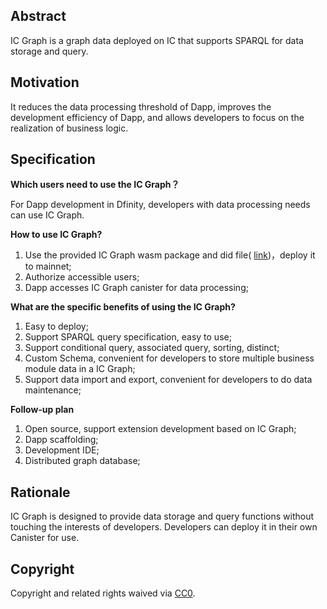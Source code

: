 
## Abstract

IC Graph is a graph data deployed on IC that supports SPARQL for data storage and query.

## Motivation

It reduces the data processing threshold of Dapp, improves the development efficiency of Dapp, and allows developers to focus on the realization of business logic.

## Specification
 
**Which users need to use the IC Graph？**

For Dapp development in Dfinity, developers with data processing needs can use IC Graph.

**How to use IC Graph?**

1. Use the provided IC Graph wasm package and did file( [link](https://github.com/relationlabs/download/raw/main/ic_graph/ic_graphl.zip))，deploy it to mainnet;
2. Authorize accessible users;
3. Dapp accesses IC Graph canister for data processing;


**What are the specific benefits of using the IC Graph?**

1. Easy to deploy;
2. Support SPARQL query specification, easy to use;
3. Support conditional query, associated query, sorting, distinct;
4. Custom Schema, convenient for developers to store multiple business module data in a IC Graph;
5. Support data import and export, convenient for developers to do data maintenance;

**Follow-up plan**

1. Open source, support extension development based on IC Graph;
2. Dapp scaffolding;
3. Development IDE;
4. Distributed graph database;

## Rationale

IC Graph is designed to provide data storage and query functions without touching the interests of developers. Developers can deploy it in their own Canister for use.


## Copyright
Copyright and related rights waived via [CC0](https://creativecommons.org/publicdomain/zero/1.0/).
